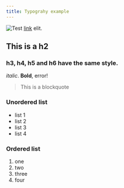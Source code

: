 ```yaml
---
title: Typograhy example
---
```

![Test](/emerald/img/img-test.png "Test")
 [link](http://www.example.com) elit.

## This is a h2

### h3, h4, h5 and h6 have the same style.

 *italic*. **Bold**, error!
> This is a blockquote

### Unordered list
- list 1
- list 2
- list 3
- list 4

### Ordered list
1. one
2. two
3. three
4. four
